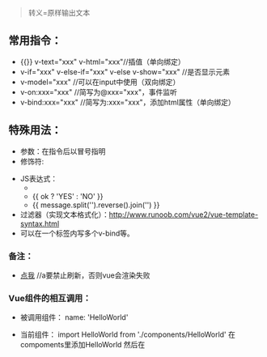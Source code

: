 > 转义=原样输出文本

## 常用指令：
- {{}} v-text="xxx" v-html="xxx"//插值（单向绑定）
- v-if="xxx" v-else-if="xxx" v-else v-show="xxx" //是否显示元素
- v-model="xxx" //可以在input中使用（双向绑定）
- v-on:xxx="xxx" //简写为@xxx="xxx"，事件监听
- v-bind:xxx="xxx" //简写为:xxx="xxx"，添加html属性（单向绑定）

## 特殊用法：
- 参数：在指令后以冒号指明
- 修饰符: <form v-on:submit.prevent="onSubmit">
- JS表达式：
  - <div v-bind:id="'list-' + id">
  - {{ ok ? 'YES' : 'NO' }}
  - {{ message.split('').reverse().join('') }}
- 过滤器（实现文本格式化）：http://www.runoob.com/vue2/vue-template-syntax.html
- 可以在一个标签内写多个v-bind等。

### 备注：
- <a href="javascript:void(0)" v-on:click="tap">点我</a>
  //a要禁止刷新，否则vue会渲染失败

### Vue组件的相互调用：

- 被调用组件：
name: 'HelloWorld'

- 当前组件：
import HelloWorld from './components/HelloWorld'
在compoments里添加HelloWorld
然后在<template>中合适的位置插入<hello-world></hello-world>，因为如果单词中有大写，会被判断为多个单词，用-拆分开来（并转换为全小写）。
或者也可以插入<router-view/>，并编写路由文件。

如果data里出现了不存在的数据名，那么vue就炸了，啥都不会编译，但是浏览器开发者工具会出现错误提示。